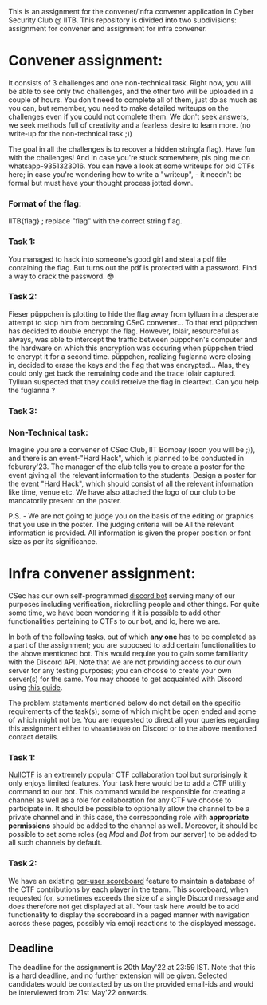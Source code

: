 This is an assignment for the convener/infra convener application in Cyber Security Club @ IITB. This repository is divided into two subdivisions: assignment for convener and assignment for infra convener.

# Convener assignment:
It consists of 3 challenges and one non-technical task. Right now, you will be able to see only two challenges, and the other two will be uploaded in a couple of hours. You don't need to complete all of them, just do as much as you can, but remember, you need to make detailed writeups on the challenges even if you could not complete them. We don't seek answers, we seek methods full of creativity and a fearless desire to learn more. (no write-up for the non-technical task ;))

The goal in all the challenges is to recover a hidden string(a flag). Have fun with the challenges! And in case you're stuck somewhere, pls ping me on whatsapp-9351323016.
You can have a look at some writeups for old CTFs here; in case you're wondering how to write a "writeup", - it needn't be formal but must have your thought process jotted down.

### Format of the flag:
IITB{flag} ; replace "flag" with the correct string flag.

### Task 1:
You managed to hack into someone's good girl and steal a pdf file containing the flag. But turns out the pdf is protected with a password. Find a way to crack the password. 😳
### Task 2:
Fieser püppchen is plotting to hide the flag away from tylluan in a desperate attempt to stop him from becoming CSeC convener...
To that end püppchen has decided to double encrypt the flag. However, Iolair, resourceful as always, was able to intercept the traffic between püppchen's computer and the hardware on which this encryption was occuring when püppchen tried to encrypt it for a second time.
püppchen, realizing fuglanna were closing in, decided to erase the keys and the flag that was encrypted... Alas, they could only get back the remaining code and the 
trace Iolair captured. Tylluan suspected that they could retreive the flag in cleartext. Can you help the fuglanna ?
### Task 3:
### Non-Technical task:
Imagine you are a convener of CSec Club, IIT Bombay (soon you will be ;)), and there is an event-"Hard Hack", which is planned to be conducted in feburary'23. The manager of the club tells you to create a poster for the event giving all the relevant information to the students. Design a poster for the event "Hard Hack", which should consist of all the relevant information like time, venue etc. We have also attached the logo of our club to be mandatorily present on the poster.

P.S. - We are not going to judge you on the basis of the editing or graphics that you use in the poster. The judging criteria will be
All the relevant information is provided.
All information is given the proper position or font size as per its significance.

# Infra convener assignment:
CSec has our own self-programmed [discord bot](csec_bot) serving many of our purposes including verification, rickrolling people and other things. For quite some time, we have been wondering if it is possible to add other functionalities pertaining to CTFs to our bot, and lo, here we are.

In both of the following tasks, out of which **any one** has to be completed as a part of the assignment; you are supposed to add certain functionalities to the above mentioned bot. This would require you to gain some familiarity with the Discord API. Note that we are not providing access to our own server for any testing purposes; you can choose to create your own server(s) for the same. You may choose to get acquainted with Discord using [this guide](https://discordjs.guide/#before-you-begin). 

The problem statements mentioned below do not detail on the specific requirements of the task(s); some of which might be open ended and some of which might not be. You are requested to direct all your queries regarding this assignment either to `whoami#1900` on Discord or to the above mentioned contact details.

### Task 1:
[NullCTF](https://github.com/NullPxl/NullCTF) is an extremely popular CTF collaboration tool but surprisingly it only enjoys limited features. Your task here would be to add a CTF utility command to our bot. This command would be responsible for creating a channel as well as a role for collaboration for any CTF we choose to participate in. It should be possible to optionally allow the channel to be a private channel and in this case, the corresponding role with **appropriate permissions** should be added to the channel as well. Moreover, it should be possible to set some roles (eg *Mod* and *Bot* from our server) to be added to all such channels by default.

### Task 2:
We have an existing [per-user scoreboard](csec_bot/commands/scoreboard.js) feature to maintain a database of the CTF contributions by each player in the team. This scoreboard, when requested for, sometimes exceeds the size of a single Discord message and does therefore not get displayed at all. Your task here would be to add functionality to display the scoreboard in a paged manner with navigation across these pages, possibly via emoji reactions to the displayed message.

## Deadline
The deadline for the assignment is 20th May'22 at 23:59 IST. Note that this is a hard deadline, and no further extension will be given. Selected candidates would be contacted by us on the provided email-ids and would be interviewed from 21st May'22 onwards.
